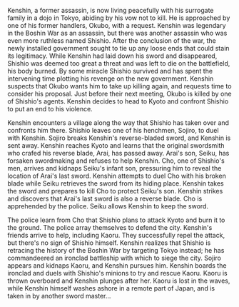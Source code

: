 Kenshin, a former assassin, is now living peacefully with his surrogate family in a dojo in Tokyo, abiding by his vow not to kill. He is approached by one of his former handlers, Okubo, with a request. Kenshin was legendary in the Boshin War as an assassin, but there was another assassin who was even more ruthless named Shishio. After the conclusion of the war, the newly installed government sought to tie up any loose ends that could stain its legitimacy. While Kenshin had laid down his sword and disappeared, Shishio was deemed too great a threat and was left to die on the battlefield, his body burned. By some miracle Shishio survived and has spent the intervening time plotting his revenge on the new government. Kenshin suspects that Okubo wants him to take up killing again, and requests time to consider his proposal. Just before their next meeting, Okubo is killed by one of Shishio's agents. Kenshin decides to head to Kyoto and confront Shishio to put an end to his violence.

Kenshin encounters a village along the way that Shishio has taken over and confronts him there. Shishio leaves one of his henchmen, Sojiro, to duel with Kenshin. Sojiro breaks Kenshin's reverse-bladed sword, and Kenshin is sent away. Kenshin reaches Kyoto and learns that the original swordsmith who crafed his reverse blade, Arai, has passed away. Arai's son, Seiku, has forsaken swordmaking and refuses to help Kenshin. Cho, one of Shishio's men, arrives and kidnaps Seiku's infant son, pressuring him to reveal the location of Arai's last sword. Kenshin attempts to duel Cho with his broken blade while Seiku retrieves the sword from its hiding place. Kenshin takes the sword and prepares to kill Cho to protect Seiku's son. Kenshin strikes and discovers that Arai's last sword is also a reverse blade. Cho is apprehended by the police. Seiku allows Kenshin to keep the sword.

The police learn from Cho that Shishio plans to attack Kyoto and burn it to the ground. The police array themselves to defend the city. Kenshin's friends arrive to help, including Kaoru. They successfully repel the attack, but there's no sign of Shishio himself. Kenshin realizes that Shishio is retracing the history of the Boshin War by targeting Tokyo instead; he has commandeered an ironclad battleship with which to siege the city. Sojiro appears and kidnaps Kaoru, and Kenshin pursues him. Kenshin boards the ironclad and duels with Shishio's minions to try and rescue Kaoru. Kaoru is thrown overboard and Kenshin plunges after her. Kaoru is lost in the waves, while Kenshin himself washes ashore in a remote part of Japan, and is taken in by another sword master...